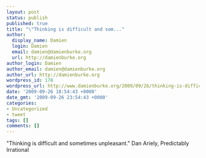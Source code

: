 ```yaml
---
layout: post
status: publish
published: true
title: "\"Thinking is difficult and som..."
author:
  display_name: Damien
  login: Damien
  email: damien@damienburke.org
  url: http://damienburke.org
author_login: Damien
author_email: damien@damienburke.org
author_url: http://damienburke.org
wordpress_id: 178
wordpress_url: http://www.damienburke.org/2009/09/26/thinking-is-difficult-and-som/
date: '2009-09-26 18:54:43 +0000'
date_gmt: '2009-09-26 23:54:43 +0000'
categories:
- Uncategorized
- tweet
tags: []
comments: []
---
```

<p>"Thinking is difficult and sometimes unpleasant." Dan Ariely, Predictably Irrational</p>

